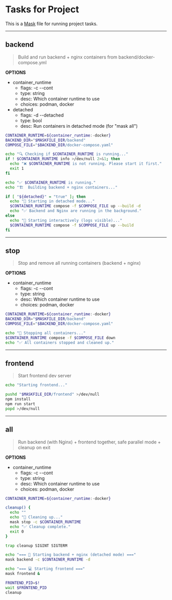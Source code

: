 # Tasks for Project

This is a [Mask](https://github.com/jacobdeichert/mask) file for running project tasks.

---

## backend

> Build and run backend + nginx containers from backend/docker-compose.yml

**OPTIONS**

* container_runtime
    * flags: -c --cont
    * type: string
    * desc: Which container runtime to use
    * choices: podman, docker
* detached
    * flags: -d --detached
    * type: bool
    * desc: Run containers in detached mode (for "mask all")

~~~bash
CONTAINER_RUNTIME=${container_runtime:-docker}
BACKEND_DIR="$MASKFILE_DIR/backend"
COMPOSE_FILE="$BACKEND_DIR/docker-compose.yaml"

echo "🔍 Checking if $CONTAINER_RUNTIME is running..."
if ! $CONTAINER_RUNTIME info >/dev/null 2>&1; then
  echo "❌ $CONTAINER_RUNTIME is not running. Please start it first."
  exit 1
fi

echo "✅ $CONTAINER_RUNTIME is running."
echo "🏗️  Building backend + nginx containers..."

if [ "${detached}" = "true" ]; then
  echo "🚀 Starting in detached mode..."
  $CONTAINER_RUNTIME compose -f $COMPOSE_FILE up --build -d
  echo "✅ Backend and Nginx are running in the background."
else
  echo "🚀 Starting interactively (logs visible)..."
  $CONTAINER_RUNTIME compose -f $COMPOSE_FILE up --build
fi

~~~

---

## stop

> Stop and remove all running containers (backend + nginx)

**OPTIONS**

* container_runtime
    * flags: -c --cont
    * type: string
    * desc: Which container runtime to use
    * choices: podman, docker

~~~bash
CONTAINER_RUNTIME=${container_runtime:-docker}
BACKEND_DIR="$MASKFILE_DIR/backend"
COMPOSE_FILE="$BACKEND_DIR/docker-compose.yaml"

echo "🧹 Stopping all containers..."
$CONTAINER_RUNTIME compose -f $COMPOSE_FILE down
echo "✅ All containers stopped and cleaned up."
~~~

---

## frontend

> Start frontend dev server

~~~bash
echo "Starting frontend..."

pushd "$MASKFILE_DIR/frontend" >/dev/null
npm install
npm run start
popd >/dev/null
~~~

---

## all

> Run backend (with Nginx) + frontend together, safe parallel mode + cleanup on exit

**OPTIONS**

* container_runtime
    * flags: -c --cont
    * type: string
    * desc: Which container runtime to use
    * choices: podman, docker

~~~bash
CONTAINER_RUNTIME=${container_runtime:-docker}

cleanup() {
  echo ""
  echo "🧹 Cleaning up..."
  mask stop -c $CONTAINER_RUNTIME
  echo "✅ Cleanup complete."
  exit 0
}

trap cleanup SIGINT SIGTERM

echo "=== 🐳 Starting backend + nginx (detached mode) ==="
mask backend -c $CONTAINER_RUNTIME -d

echo "=== 💻 Starting frontend ==="
mask frontend &

FRONTEND_PID=$!
wait $FRONTEND_PID
cleanup
~~~

